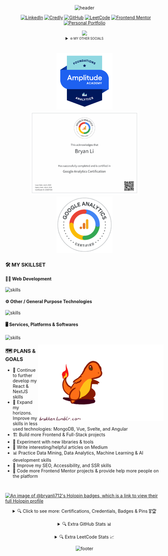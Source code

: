 <div align="center">

![header](https://capsule-render.vercel.app/api?type=waving&height=300&color=gradient&customColorList=24&text=Bryan%20Li&section=header&reversal=false&textBg=false&fontAlign=50&animation=twinkling&desc=Full-Stack%20Developer%20|%20Specialized%20Honours%20in%20Computer%20Science%20(BSc)&fontColor=FFFFFF&fontAlignY=36&descAlignY=60&fontSize=85&descSize=18)


</div>

<!-- ============================================================================================================================== -->
<!-- ============================================================================================================================== -->
<!-- ======== SOCIAL ICONS + PROFILE VIEW COUNTER ======== -->
<!-- ============================================================================================================================== -->
<!-- ============================================================================================================================== -->
<div align="center">
    
&nbsp;
[![LinkedIn](https://img.shields.io/badge/LinkedIn-0072b1?style=for-the-badge&logo=linkedin&logoColor=white)](https://www.linkedin.com/in/bryan-li712/)
[![Credly](https://img.shields.io/badge/Credly-FF6B00?style=for-the-badge&logo=credly&logoColor=white)](https://www.credly.com/users/bryan-li712)
[![GitHub](https://img.shields.io/badge/GitHub-181717?style=for-the-badge&logo=github&logoColor=white)](https://github.com/Zy8712)
[![LeetCode](https://img.shields.io/badge/LeetCode-FFA116?style=for-the-badge&logo=leetcode&logoColor=white)](https://leetcode.com/Zy8712/)
[![Frontend Mentor](https://img.shields.io/badge/Frontend_Mentor-3F54A3?style=for-the-badge&logo=frontend-mentor&logoColor=white)](https://www.frontendmentor.io/profile/Zy8712)
[![Personal Portfolio](https://img.shields.io/badge/Personal_Portfolio_Site-ED1C24?style=for-the-badge&logo=dungeonsanddragons&logoColor=white)](https://bryanli.vercel.app/)
</div>

<div align="center">
  <img align="center" class="img" src="https://komarev.com/ghpvc/?username=Bz8712&color=brightgreen&label=Profile+Visits" />
</div>

<details align="center">
    <summary><sub><sup>🌐 MY OTHER SOCIALS</sup></sub></summary>
    
[![freeCodeCamp](https://img.shields.io/badge/freeCodeCamp-0A0A23?style=for-the-badge&logo=freecodecamp&logoColor=white)](https://www.freecodecamp.org/bryan-li712)
[![CodeChef](https://img.shields.io/badge/CodeChef-5B4638?style=for-the-badge&logo=codechef&logoColor=white)](https://www.codechef.com/users/zy8712)
[![Medium](https://img.shields.io/badge/Medium-000000?style=for-the-badge&logo=medium&logoColor=white)](https://medium.com/@bryan-li712)
</details>

<br>
<br>

<div align="center">
    <a href="https://www.credly.com/badges/c7d7c4aa-5ce8-425a-82ce-c6ee7dd0a845" target="_blank">
      <img src="./assets/amplitude-foundations-analytics.png" width="180px"/>
    </a>
    <a href="https://skillshop.credential.net/09316729-8cbb-4e32-82ef-512e3dd3bfe9#acc.onILFHw3" target="_blank">
      <img src="./assets/g850dlol_1751783789153.jpg" width="350px" />
    </a>
    <a href="https://skillshop.credential.net/09316729-8cbb-4e32-82ef-512e3dd3bfe9#acc.onILFHw3" target="_blank">
      <img src="./assets/7a4fe3be-f344-4b62-b0e7-482a75d425f9.png" width="180px" />
    </a>
</div>

<!-- ============================================================================================================================== -->
<!-- ============================================================================================================================== -->
<!-- ============================================================================================================================== -->

<!-- ============================================================================================================================== -->
<!-- ============================================================================================================================== -->
<!-- ======== PRIMARY SKILLS SECTION (WITHOUT DETAILS & MISSING SOME SKILLS) ======== -->
<!-- ============================================================================================================================== -->
<!-- ============================================================================================================================== -->
### 🛠 MY SKILLSET

<h4>👨‍💻 Web Development</h4>

![skills](https://skillicons.dev/icons?i=html,css,js,sass,nodejs,nextjs,react,tailwind,ts,redux,redis,bootstrap,jquery,astro,vue,angular,vite,vitest,jest,materialui,styledcomponents,regex&theme=dark)

<h4>⚙️ Other / General Purpose Technologies</h4>

![skills](https://skillicons.dev/icons?i=java,py,c,cpp,md,fortran,matlab,mysql,postgres,php,bash,powershell&theme=dark)

<h4>🖥️ Services, Platforms & Softwares</h4>

![skills](https://skillicons.dev/icons?i=github,vscode,figma,vercel,svg,eclipse,atom,git,githubactions,gitlab,androidstudio,docker,codepen,netlify,linux&theme=dark)

<!-- ============================================================================================================================== -->
<!-- ============================================================================================================================== -->
<!-- ============================================================================================================================== -->

<!--
<details>
  <summary>🔍 Click to View More Details & Additional Technologies</summary>
  <br>
  <details align="center">
      <summary>Web Development Details & Additional Technologies</summary>
      <h3 align="left">Web Development</h3>
  
  | 📷 Icon | 📄 Name | 🗃️ My Experience | 🗂️ Projects Used In | Last Used |
  | :----: | :----: | :----------: | :------------: | :-----: |
  | ![html](https://skillicons.dev/icons?i=html&theme=dark) | [![HTML](https://img.shields.io/badge/HTML5-E34F26?logo=html5&logoColor=white)](https://html.com/) | 6+ Years | |
  | ![css](https://skillicons.dev/icons?i=css&theme=dark) | [![CSS](https://img.shields.io/badge/CSS3-1572B6?logo=css3&logoColor=white)](https://www.w3.org/Style/CSS/Overview.en.html) | 5+ Years | |
  | ![javascript](https://skillicons.dev/icons?i=js&theme=dark) | [![JavaScript](https://img.shields.io/badge/JavaScript-black?logo=javascript&logoColor=yellow)](https://www.javascript.com/) | 4+ Years | |
  | ![sass](https://skillicons.dev/icons?i=sass&theme=dark) | [![Sass](https://img.shields.io/badge/Sass/Scss-CC6699?logo=sass&logoColor=white)](https://sass-lang.com/) | 1+ Years | |
  | ![react](https://skillicons.dev/icons?i=react&theme=dark) | [![React](https://img.shields.io/badge/React-61DAFB?logo=react&logoColor=white)](https://reactjs.org/) | 1+ Years | |
  | ![tailwind](https://skillicons.dev/icons?i=tailwind&theme=dark) | [![Tailwind CSS](https://img.shields.io/badge/Tailwind_CSS-06B6D4?logo=tailwind-css&logoColor=white)](https://tailwindcss.com/) | 1+ Years | |
  | ![bootstrap](https://skillicons.dev/icons?i=bootstrap&theme=dark) | [![Bootstrap](https://img.shields.io/badge/Bootstrap-7952B3?logo=bootstrap&logoColor=white)](https://getbootstrap.com/) | 1+ Years | |
  | ![typescript](https://skillicons.dev/icons?i=ts&theme=dark) | [![TypeScript](https://img.shields.io/badge/TypeScript-3178C6?logo=typescript&logoColor=white)](https://www.typescriptlang.org/) | < 1 Year | |
  | ![nodejs](https://skillicons.dev/icons?i=nodejs&theme=dark) | [![Node JS](https://img.shields.io/badge/Node_JS-339933?logo=node.js&logoColor=white)](https://nodejs.org/en/) | 1+ Years | |
  | ![nextjs](https://skillicons.dev/icons?i=nextjs&theme=dark) | [![NextJS](https://img.shields.io/badge/Next_JS-black?logo=next.js&logoColor=white)](https://nextjs.org/) | | |
  | ![redux](https://skillicons.dev/icons?i=redux&theme=dark) | [![Redux](https://img.shields.io/badge/Redux-764ABC?logo=redux&logoColor=white)](https://redux.js.org/) | | |
  | ![jquery](https://skillicons.dev/icons?i=jquery&theme=dark) | [![jQuery](https://img.shields.io/badge/jQuery-0769AD?logo=jquery&logoColor=white)](https://jquery.com/) | | |
  | ![vite](https://skillicons.dev/icons?i=vite&theme=dark) | [![Vite](https://img.shields.io/badge/Vite-646CFF?logo=vite&logoColor=white)](https://vitejs.dev/) | 1+ Years | |
  | ![vitest](https://skillicons.dev/icons?i=vitest&theme=dark) | [![Vitest](https://img.shields.io/badge/Vitest-6E9F18?logo=vitest&logoColor=white)](https://vitest.dev/) | < 1 Year | |
  | ![jest](https://skillicons.dev/icons?i=jest&theme=dark) | [![Jest](https://img.shields.io/badge/Jest-C21325?logo=jest&logoColor=white)](https://jestjs.io/) | < 1 Year | |
  | ![materialui](https://skillicons.dev/icons?i=materialui&theme=dark) | [![MaterialUI](https://img.shields.io/badge/Material_UI-007FFF?logo=mui&logoColor=white)](https://mui.com/) | < 1 Year | |
  | ![styledcomponents](https://skillicons.dev/icons?i=styledcomponents&theme=dark) | [![Styled Components](https://img.shields.io/badge/Styled_Components-DB7093?logo=styledcomponents&logoColor=white)](https://www.styled-components.com/) | < 1 Year | |
  | ![regex](https://skillicons.dev/icons?i=regex&theme=dark) | [![Regular Expressions](https://img.shields.io/badge/Regex-3366cc?logo=regex&logoColor=white)](https://regexr.com/) | 3+ Years | |
  | | [![Less](https://img.shields.io/badge/Less-1D365D?logo=less&logoColor=white)](https://lesscss.org/) | | |
  | | [![Animate on Scroll](https://img.shields.io/badge/Animate_On_Scroll-3F51B5?logo=github&logoColor=white)](https://michalsnik.github.io/aos/) | | |
  | | [![Line Awesome](https://img.shields.io/badge/Line_Awesome-1FB141?logo=icons8&logoColor=white)](https://icons8.com/line-awesome) | | |
  | | [![Font Awesome](https://img.shields.io/badge/Font_Awesome-528DD7?logo=font-awesome&logoColor=white)](https://fontawesome.com/) | | |
  | | | | |
  | | [![VueJS](https://img.shields.io/badge/VueJS-4FC08D?logo=vue.js&logoColor=white)](https://vuejs.org/) | | |
  | | [![AngularJS](https://img.shields.io/badge/AngularJS-E23237?logo=angularjs&logoColor=white)](https://angularjs.org/) | | |


  </details>    

  <details align="center">
      <summary>General Purpose Tech Details & Additional Technologies</summary>
      <h3 align="left">Other / General Purpose Technologies</h3>
  
  | 📷 Icon | 📄 Name | 🗃️ My Experience | 🗂️ Projects Used In | Last Used |
  | :----: | :----: | :----------: | :------------: | :-----: |
  | ![java](https://skillicons.dev/icons?i=java&theme=dark) | [![Java](https://img.shields.io/badge/Java-ED8B00?logo=java&logoColor=white)](https://www.java.com/) | 4+ Years | |
  | ![python](https://skillicons.dev/icons?i=python&theme=dark) | [![Python](https://img.shields.io/badge/Python-3670A0?logo=python&logoColor=ffdd54)](https://www.python.org/) | 3+ Years | |
  | ![c](https://skillicons.dev/icons?i=c&theme=dark) | [![C](https://img.shields.io/badge/C-A8B9CC?logo=c&logoColor=white)](https://en.wikipedia.org/wiki/C_(programming_language)) | 1+ Years | |
  | ![c++](https://skillicons.dev/icons?i=cpp&theme=dark) | [![C++](https://img.shields.io/badge/C++-00599C?logo=c%2B%2B&logoColor=white)](https://en.wikipedia.org/wiki/C%2B%2B) | 1+ Years | |
  | ![markdown](https://skillicons.dev/icons?i=md&theme=dark) | [![Markdown](https://img.shields.io/badge/Markdown-000000?logo=markdown&logoColor=white)](https://en.wikipedia.org/wiki/Markdown) | 1+ Years | |
  | ![fortran](https://skillicons.dev/icons?i=fortran&theme=dark) | [![Fortran](https://img.shields.io/badge/Fortran-white?logo=fortran&logoColor=734f96)](https://fortran-lang.org/) | 1+ Years | |
  | ![matlab](https://skillicons.dev/icons?i=matlab&theme=dark) | [![MatLab](https://img.shields.io/badge/MatLab-8B4000?logo=assembly&logoColor=white)](https://www.mathworks.com/products/matlab.html) | 1 Year | |
  | ![android studio](https://skillicons.dev/icons?i=androidstudio&theme=dark) | [![Android Studio](https://img.shields.io/badge/Android_Studio-3DDC84?logo=android-studio&logoColor=white)](https://developer.android.com/studio) | 1 Year | |
  | ![mysql](https://skillicons.dev/icons?i=mysql&theme=dark) | [![MySQL](https://img.shields.io/badge/MySQL-4479A1?logo=mysql&logoColor=white)](https://www.mysql.com/) | 1 Year | |
  | ![postgres](https://skillicons.dev/icons?i=postgres&theme=dark) | [![PostgreSQL](https://img.shields.io/badge/PostgreSQL-4169E1?logo=postgresql&logoColor=white)](https://www.postgresql.org/) | < 1 Year | |
  | ![php](https://skillicons.dev/icons?i=php&theme=dark) | [![PHP](https://img.shields.io/badge/PHP-777BB4?logo=php&logoColor=white)](https://www.php.net/) | < 1 Year | |
  | ![bash](https://skillicons.dev/icons?i=bash&theme=dark) | [![Bash](https://img.shields.io/badge/Bash-4EAA25?logo=gnubash&logoColor=white)](https://www.gnu.org/software/bash/) | 1 Year | |
  | ![powershell](https://skillicons.dev/icons?i=powershell&theme=dark) | [![Powershell](https://img.shields.io/badge/Powershell-5391FE?logo=powershell&logoColor=white)](https://learn.microsoft.com/en-us/powershell/) | 1 Year | |
  | | [![Assembly](https://img.shields.io/badge/Assembly-6E4C13?logo=assembly&logoColor=white)](https://en.wikipedia.org/wiki/Assembly_language) | | |
  | | [![Verilog](https://img.shields.io/badge/Verilog-00008B?logo=verilog&logoColor=green)](https://en.wikipedia.org/wiki/Verilog) | | |
  | | [![MongoDB](https://img.shields.io/badge/MongoDB-47A248?logo=mongodb&logoColor=white)](https://www.mongodb.com/) | | |
  | | [![JSON](https://img.shields.io/badge/JSON-000000?logo=json&logoColor=white)](https://www.json.org/) | | |
  | | | | |
  | | | | |
  | | | | |
  | | | | |
  | | | | |

  </details>

  <details align="center">
      <summary>Services, Platforms & Softwares Details & Additional Technologies</summary>
      <h3 align="left">Services, Platforms & Softwares</h3>
  
  | 📷 Icon | 📄 Name | 🗃️ My Experience | 🗂️ Projects Used In | Last Used |
  | :----: | :----: | :----------: | :------------: | :-----: |
  | | [![GitHub](https://img.shields.io/badge/GitHub-181717?logo=github&logoColor=white)](https://github.com/) | | |
  | | [![Visual Studio Code](https://img.shields.io/badge/Visual_Studio_Code-007ACC?logo=visual-studio-code&logoColor=white)](https://code.visualstudio.com/) | | |
  | | [![Figma](https://img.shields.io/badge/Figma-A259FF?logo=figma&logoColor=white)](https://figma.com) | | |
  | | [![Vercel](https://img.shields.io/badge/Vercel-000000?logo=vercel&logoColor=white)](https://vercel.com/) | | |
  | | [![SVGl](https://img.shields.io/badge/SVG-FFB13B?logo=svg&logoColor=black)](https://www.w3.org/Graphics/SVG/) | | |
  | | [![Eclipse](https://img.shields.io/badge/Eclipse-2C2255?logo=eclipse-ide&logoColor=white)](https://www.eclipse.org/) | | |
  | | [![Atom](https://img.shields.io/badge/Atom-66595C?logo=atom&logoColor=white)](https://atom.io/) | | |
  | | [![Git](https://img.shields.io/badge/Git-F05032?logo=git&logoColor=white)](https://git-scm.com/) | | |
  | | [![GitHub Actions](https://img.shields.io/badge/GitHub_Actions-2088FF?logo=github-actions&logoColor=white)](https://github.com/features/actions) | | |
  | | [![Google Colab](https://img.shields.io/badge/Google_Collab-F9AB00?logo=google-colab&logoColor=white)](https://colab.research.google.com/) | | |
  | | [![Microsoft Office](https://img.shields.io/badge/Microsoft_Office-D83B01?logo=microsoft-office&logoColor=white)](https://www.office.com/) | | |
  | | [![Google Fonts](https://img.shields.io/badge/Google_Fonts-4285F4?logo=google-fonts&logoColor=white)](https://fonts.google.com/) | | |
  | | [![GitLab](https://img.shields.io/badge/GitLab-FC6D26?logo=gitlab&logoColor=white)](https://about.gitlab.com/) | | |
  | | [![GitHub Pages](https://img.shields.io/badge/GitHub_Pages-222222?logo=github-pages&logoColor=white)](https://pages.github.com/) | | |
  | | | | |
  | | [![Unsplash](https://img.shields.io/badge/Unsplash-000000?logo=unsplash&logoColor=white)](https://unsplash.com/) | | |
  | | [![Pexels](https://img.shields.io/badge/Pexels-05A081?logo=pexels&logoColor=white)](https://www.pexels.com/) | | |
  | | [![Windows](https://img.shields.io/badge/Windows-0078D6?logo=windows&logoColor=white)](https://www.microsoft.com/en-ca/windows) | | |
  | | [![Linux](https://img.shields.io/badge/Linux-FCC624?logo=linux&logoColor=black)](https://www.linux.org/) | | |
  | | [![macOS](https://img.shields.io/badge/macOS-000000?logo=macos&logoColor=white)](https://en.wikipedia.org/wiki/MacOS) | | |
  | | [![Windows Terminal](https://img.shields.io/badge/Windows_Terminal-4D4D4D?logo=windows-terminal&logoColor=white)](https://www.microsoft.com/store/apps/9n0dx20hk701) | | |
  | | [![Microsoft Teams](https://img.shields.io/badge/Microsoft_Teams-6264A7?logo=microsoft-teams&logoColor=white)](https://www.microsoft.com/en-ca/microsoft-teams/log-in) | | |
  | | [![Slack](https://img.shields.io/badge/Slack-4A154B?logo=slack&logoColor=white)](https://slack.com/) | | |
  | | [![TeamSpeak](https://img.shields.io/badge/TeamSpeak-2580C3?logo=teamspeak&logoColor=white)](https://teamspeak.com/) | | |
  | | [![Jira](https://img.shields.io/badge/Jira-0052CC?logo=jira&logoColor=white)](https://www.atlassian.com/software/jira) | | |
  | | [![LinkedIn](https://img.shields.io/badge/LinkedIn-0A66C2?logo=linkedin&logoColor=white)](https://www.linkedin.com/) | | |
  | | [![Indeed](https://img.shields.io/badge/Indeed-003A9B?logo=indeed&logoColor=white)](https://indeed.com/) | | |
  | | [![Glassdoor](https://img.shields.io/badge/Glassdoor-0CAA41?logo=glassdoor&logoColor=white)](https://www.glassdoor.ca/index.htm) | | |
  | | [![Frontend Mentor](https://img.shields.io/badge/Frontend_Mentor-3F54A3?logo=frontend-mentor&logoColor=white)](https://www.frontendmentor.io/) | | |
  | | [![LeetCode](https://img.shields.io/badge/LeetCode-FFA116?logo=leetcode&logoColor=white)](https://leetcode.com/) | | |
  | | [![Kaggle](https://img.shields.io/badge/Kaggle-20BEFF?logo=kaggle&logoColor=white)](https://www.kaggle.com/) | | |
  | | [![CodeChef](https://img.shields.io/badge/CodeChef-5B4638?logo=codechef&logoColor=white)](https://www.codechef.com/) | | |
  | | [![Codeforces](https://img.shields.io/badge/Codeforces-1F8ACB?logo=codeforces&logoColor=white)](https://codeforces.com/) | | |
  | | [![Codewars](https://img.shields.io/badge/Codewars-B1361E?logo=codewars&logoColor=white)](https://www.codewars.com/) | | |
  | | [![VirusTotal](https://img.shields.io/badge/VirusTotal-white?logo=virustotal&logoColor=blue)](https://www.virustotal.com/gui/home/upload/) | | |
  | | [![Simple Icons](https://img.shields.io/badge/Simple_Icons-111111?logo=simple-icons&logoColor=white)](https://simpleicons.org/) | | |
  | | | | |

</details>


</details> -->


<!-- <img src="./assets/saturn-v-space.gif" alt="astronaut_rocket_gif" style="width: 400px;" align="right" > -->
<img src="./assets/charmander-evolution.gif" alt="charmander-evolution.gif" style="width: 400px;" align="right" >

### 🗺️ PLANS & GOALS
- 🐉 Continue to further develop my React & NextJS skills
- 🚀 Expand my horizons. Improve my skills in less used technologies: MongoDB, Vue, Svelte, and Angular
- 🏗️ Build more Frontend & Full-Stack projects
- 🧪 Experiment with new libraries & tools
- 📰 Write interesting/helpful articles on Medium
- 📊 Practice Data Mining, Data Analytics, Machine Learning & AI development skills
- 🔎 Improve my SEO, Accessibility, and SSR skills
- 🐐 Code more Frontend Mentor projects & provide help more people on the platform

<br>

<!-- ============================================================================================================================== -->
<!-- ============================================================================================================================== -->
<!-- ======== BADGES, PINS, CERTIFICATES, CREDENTIALS, ETC SECTION ======== -->
<!-- ============================================================================================================================== -->
<!-- ============================================================================================================================== -->
[![An image of @bryanli712's Holopin badges, which is a link to view their full Holopin profile](https://holopin.me/bryanli712)](https://holopin.io/@bryanli712)
<details align="center">
  <summary> 🔍 Click to see more: Certifications, Credentials, Badges & Pins 🎖️🏆 </summary>
  <br>

  [![trophy](https://github-profile-trophy.vercel.app/?username=Zy8712&column=6&margin-w=15&margin-h=15&theme=monokai)](https://github.com/ryo-ma/github-profile-trophy)
  <br>
  <br>
<!--START_SECTION:badges-->
[![Big Data Foundations - Level 1](https://images.credly.com/size/110x110/images/16d5a420-770b-4699-97ec-46708e3680c5/Big_Data_Found_Level_1_-_CC_-_2019.png)](http://www.credly.com/badges/4c43a48a-c201-43c4-b9c4-38ba22b7341e "Big Data Foundations - Level 1")
[![Data Science Tools](https://images.credly.com/size/110x110/images/de9471ce-018c-4bf4-af49-5c9c1d488613/Data_Science_Tools.png)](http://www.credly.com/badges/9c3065c2-3b6f-4a2d-b7c3-5cf351731027 "Data Science Tools")
[![Working in a Digital World: Professional Skills](https://images.credly.com/size/110x110/images/4f76c627-c180-49ae-a5a0-742885eef581/Working_in_a_Digital_World-_Professional_Skills.png)](http://www.credly.com/badges/cd13559a-acff-4445-94e3-1d12f248b510 "Working in a Digital World: Professional Skills")
[![Explore Emerging Tech](https://images.credly.com/size/110x110/images/c6f4a830-11d9-46ba-a061-8ac2e5a099e9/Explore_Emerging_Tech.png)](http://www.credly.com/badges/9ded8546-7222-4a8e-b63f-d4b412435550 "Explore Emerging Tech")
[![Job Application Essentials](https://images.credly.com/size/110x110/images/7ae738cc-d7af-45fd-ad53-3e21666cdeca/Job_Application_Essentials.png)](http://www.credly.com/badges/c2792244-818d-4d5e-bcef-4acd736c04dd "Job Application Essentials")
[![Project Management Fundamentals](https://images.credly.com/size/110x110/images/15977e21-6a48-4c41-ac31-16883188a049/SkillsBuild_ProjectManagementFundamentals_Badge.png)](http://www.credly.com/badges/ccae432f-a826-4b84-8ffd-3dc3540f87a9 "Project Management Fundamentals")
[![SkillsBuild - Customer Engagement: Communication and Personality Dynamics](https://images.credly.com/size/110x110/images/590b167d-83f8-4a54-b83d-fcb9b5200c88/Customer_Engagement-_Communication_and_Personality_Dynamics.png)](http://www.credly.com/badges/c9841af5-538a-4510-ae1e-ad55fe318877 "SkillsBuild - Customer Engagement: Communication and Personality Dynamics")
[![Agile Explorer](https://images.credly.com/size/110x110/images/3b7846e2-bdbd-4ed6-8543-182f47502190/image.png)](http://www.credly.com/badges/6bec94a9-a708-4308-be75-d64c68e5731b "Agile Explorer")
[![SkillsBuild - Customer Engagement: Problem Solving and Process Controls](https://images.credly.com/size/110x110/images/351a77ac-8c57-4dde-b479-6fa153ed6ce7/Customer_Engagement-_Problem_Solving_and_Process_Controls.png)](http://www.credly.com/badges/e67ccf9c-5294-4ef4-b2bc-a0c289beb30f "SkillsBuild - Customer Engagement: Problem Solving and Process Controls")
[![Explorations into Mindfulness](https://images.credly.com/size/110x110/images/6599523a-e811-4775-b037-c4c1417b0b4e/Explorations_into_Mindfulness.png)](http://www.credly.com/badges/20a9d500-52a4-4169-9b51-7705f243e209 "Explorations into Mindfulness")
[![Web Development Fundamentals](https://images.credly.com/size/110x110/images/0c1c6eed-818c-4f78-bfaa-7ea8704c863a/image.png)](http://www.credly.com/badges/729cdb3d-f128-4956-9706-3fb55d6e04fa "Web Development Fundamentals")
[![Foundations in Effective Mentoring](https://images.credly.com/size/110x110/images/ab2a4d4b-8f72-4029-92a6-67285936982f/image.png)](http://www.credly.com/badges/91f09e8c-691f-4c51-96d6-2bb04ea2b903 "Foundations in Effective Mentoring")
<!--END_SECTION:badges-->
  <p>
    Click <a href="https://www.credly.com/users/bryan-li712/badges">here</a> to see the rest of my badges on Credly. Workflow for automated readme badge updates sourced from <a href="https://github.com/pemtajo/badge-readme">here</a>.
  </p>    
</details>
<br>
<!-- ============================================================================================================================== -->
<!-- ============================================================================================================================== -->
<!-- ============================================================================================================================== -->

<details align="center">
  <summary>🔍 Extra GitHub Stats 📊</summary>
  <br>
  <div align="center"; style="display: flex; flex-direction: row;">
    <img alt="My Streak" src="https://github-readme-streak-stats.herokuapp.com/?user=zy8712&theme=tokyonight" alt="mystreak"/>
    <img alt="Profile Stats" class="img" src="http://github-profile-summary-cards.vercel.app/api/cards/profile-details?username=Zy8712&theme=tokyonight" />
    <img alt="Language Pie Chart" class="img" src="http://github-profile-summary-cards.vercel.app/api/cards/repos-per-language?username=Zy8712&theme=tokyonight" />
    <img alt="Language Percentage Bar Graph" class="img" src="http://github-profile-summary-cards.vercel.app/api/cards/most-commit-language?username=Zy8712&theme=tokyonight" />
    <img height="180em" src="https://github-readme-stats.vercel.app/api?username=Zy8712&show_icons=true&hide_border=true&&count_private=true&include_all_commits=true&env=PAT_1&theme=dark" /> 
    <img height="180em" src="https://github-readme-stats.vercel.app/api/top-langs/?username=Zy8712&show_icons=true&hide_border=true&layout=compact&langs_count=8&env=PAT_1&theme=dark"/>
    <picture>
      <source media="(prefers-color-scheme: dark)" srcset="https://github.com/zy8712/zy8712/raw/output/github-snake-dark.svg">
      <source media="(prefers-color-scheme: light)" srcset="https://github.com/zy8712/zy8712/raw/output/github-snake.svg">
      <img alt="snk" src="https://github.com/zy8712/zy8712/raw/output/github-snake.svg">
    </picture>
    <img alt="Contributions Profile" src="https://github-readme-activity-graph.vercel.app/graph?username=zy8712&custom_title=Bryan%20Li%27s%20Contribution%20Graph%20%5BLast%2030%20Days%5D&hide_border=true&theme=tokyo-night&bg_color=1d1b1b&color=ffffff&radius=16" />
    <!-- 
    <p align="center">
      <a href="https://github.com/Zy8712">
        <!-- <img src="https://github-stats-alpha.vercel.app/api?username=Zy8712&cc=010101&tc=37BCF6&ic=fff&bc=0000&count_private=true">
        <img src="https://github-stats-alpha.vercel.app/api?username=Zy8712&cc=1a1b27&tc=70a5fd&ic=bf91f3&bc=1a1b27&count_private=true">
      </a>
    </p>
    -->
  </div>
</details>
<br>
<details align="center">
  <summary>🔍 Extra LeetCode Stats 📈</summary>
  <br>
  <p align="center">
    <a href="https://leetcode.com/Zy8712/" target="_blank">
      <img title="Zy8712's LeetCode Stats" alt="Zy8712's LeetCode Stats" src="https://leetcard.jacoblin.cool/Zy8712?theme=unicorn&font=Paprika&ext=activity" />
    </a>
    <br>
  </p>
  <p align="center">
    <a href="https://leetcode.com/Zy8712/" target="_blank">
      <img title="Zy8712's LeetCode Stats" alt="Zy8712's LeetCode Stats" src="https://leetcard.jacoblin.cool/Zy8712?theme=unicorn&font=Paprika&ext=heatmap" />
    </a>
  </p>
  <p align="center">
    <a href="https://leetcode.com/Zy8712/" target="_blank">
      <img title="Zy8712's LeetCode Stats" alt="Zy8712's LeetCode Stats" src="https://leetcode-stats-six.vercel.app/?username=Zy8712&theme=dark">
    </a>
  </p>
</details>

<!--
<details>
    <summary>P</summary>
    <br>
    
[![Readme Card](https://github-readme-stats.vercel.app/api/pin/?username=zy8712&repo=audiophile-ecommerce-website&theme=tokyonight&hide_border=true)](https://github.com/anuraghazra/github-readme-stats)
</details>
-->
<div align="center">

![footer](https://capsule-render.vercel.app/api?type=waving&height=200&color=gradient&customColorList=24&section=footer&reversal=false&textBg=false&fontAlign=50&animation=twinkling&fontAlignY=36&descAlignY=60&descSize=20)

</div>
